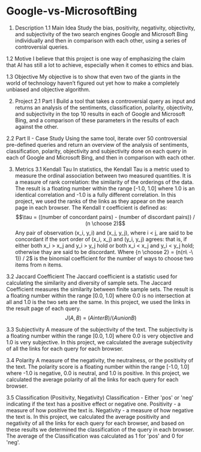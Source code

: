 # Google-vs-MicrosoftBing

1. Description
1.1 Main Idea
Study the bias, positivity, negativity, objectivity, and subjectivity of the two search engines Google and Microsoft Bing individually and then in comparison with each other, using a series of controversial queries.

1.2 Motive
I believe that this project is one way of emphasizing the claim that AI has still a lot to achieve, especially when it comes to ethics and bias.

1.3 Objective
My objective is to show that even two of the giants in the world of technology haven’t figured out yet how to make a completely unbiased and objective algorithm.

2. Project
2.1 Part I
Build a tool that takes a controversial query as input and returns an analysis of the sentiments, classification, polarity, objectivity, and subjectivity in the top 10 results in each of Google and Microsoft Bing, and a comparison of these parameters in the results of each against the other.

2.2 Part II - Case Study
Using the same tool, iterate over 50 controversial pre-defined queries and return an overview of the analysis of sentiments, classification, polarity, objectivity and subjectivity done on each query in each of Google and Microsoft Bing, and then in comparison with each other.

3. Metrics
3.1 Kendall Tau
In statistics, the Kendall Tau is a metric used to measure the ordinal association between two measured quantities.
It is a measure of rank correlation: the similarity of the orderings of the data.
The result is a floating number within the range [-1.0, 1.0] where 1.0 is an identical correlation and -1.0 is a fully different correlation.
In this project, we used the ranks of the links as they appear on the search page in each browser.
The Kendall $\tau$ coefficient is defined as:
$$\tau = ((number of concordant pairs) - (number of discordant pairs)) / (n \choose 2)$$
Any pair of observation (x_i, y_i) and (x_j, y_j), where i < j, are said to be concordant if the sort order of (x_i, x_j) and (y_i, y_j) agrees:
that is, if either both x_i > x_j and y_i > y_j hold or both x_i < x_j and y_i < y_j hold; otherwise thay are said to be discordant.
Where {n \choose 2} = (n(n\ -\ 1)) / 2$ is the binomial coefficient for the number of ways to choose two items from n items.

3.2 Jaccard Coefficient
The Jaccard coefficient is a statistic used for calculating the similarity and diversity of sample sets. The Jaccard Coefficient measures the similarity between finite sample sets.
The result is a floating number within the range [0.0, 1.0] where 0.0 is no intersection at all and 1.0 is the two sets are the same.
In this project, we used the links in the result page of each query.
$$J(A, B)\ =\ (A inter B) / (A union B)$$

3.3 Subjectivity
A measure of the subjectivity of the text.
The subjectivity is a floating number within the range [0.0, 1.0] where 0.0 is very objective and 1.0 is very subjective.
In this project, we calculated the average subjectivity of all the links for each query for each browser.

3.4 Polarity
A measure of the negativity, the neutralness, or the positivity of the text.
The polarity score is a floating number within the range [-1.0, 1.0] where -1.0 is negative, 0.0 is neutral, and 1.0 is positive.
In this project, we calculated the average polarity of all the links for each query for each browser.

3.5 Classification (Positivity, Negativity)
Classification - Either 'pos' or 'neg' indicating if the text has a positive effect or negative one.
Positivity - a measure of how positive the text is.
Negativity - a measure of how negative the text is.
In this project, we calculated the average positivity and negativity of all the links for each query for each browser, and based on these results we determined the classification of the query in each browser.
The average of the Classification was calculated as 1 for 'pos' and 0 for 'neg'.
